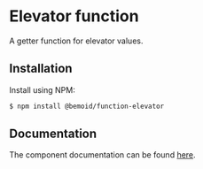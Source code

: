 # Elevator function

A getter function for elevator values.

## Installation

Install using NPM:

```bash
$ npm install @bemoid/function-elevator
```

## Documentation

The component documentation can be found [here](//bemoid.org/api).
